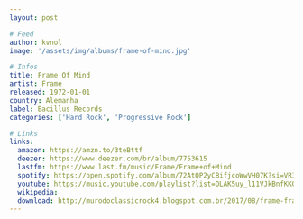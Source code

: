 ```yaml
---
layout: post

# Feed
author: kvnol
image: '/assets/img/albums/frame-of-mind.jpg'

# Infos
title: Frame Of Mind
artist: Frame
released: 1972-01-01
country: Alemanha
label: Bacillus Records
categories: ['Hard Rock', 'Progressive Rock']

# Links
links:
  amazon: https://amzn.to/3teBttf
  deezer: https://www.deezer.com/br/album/7753615
  lastfm: https://www.last.fm/music/Frame/Frame+of+Mind
  spotify: https://open.spotify.com/album/72AtQP2yCBifjcoWwVH07K?si=VR3oSqzySlmXcIOlVb9EvQ
  youtube: https://music.youtube.com/playlist?list=OLAK5uy_l11VJkBnfKKQdK1AAKbn6_Z3E8Nvd0V94
  wikipedia:
  download: http://murodoclassicrock4.blogspot.com.br/2017/08/frame-frame-of-mind-1972.html
---
```

